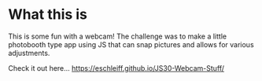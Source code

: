 # What this is

This is some fun with a webcam! The challenge was to make a little photobooth type app using JS that can snap pictures and allows for various adjustments.

Check it out here... https://eschleiff.github.io/JS30-Webcam-Stuff/
